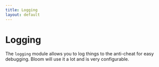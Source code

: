```yaml
---
title: Logging
layout: default
---
```


# Logging

The `logging` module allows you to log things to the anti-cheat for easy debugging.
Bloom will use it a lot and is very configurable.